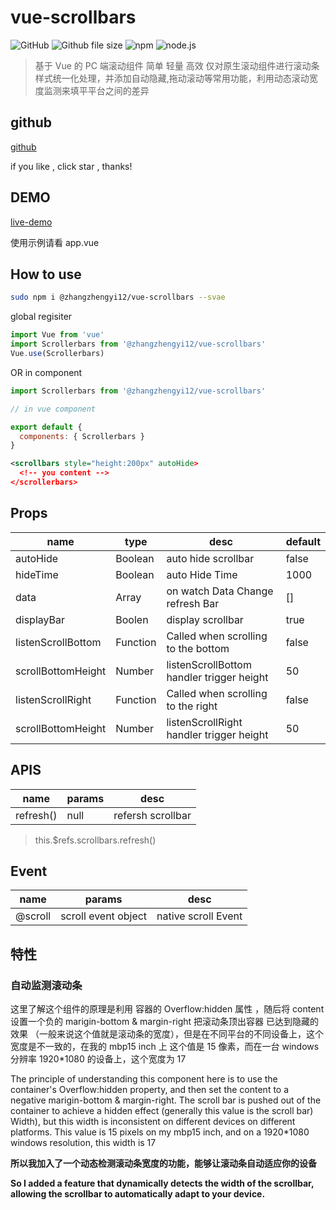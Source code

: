# vue-scrollbars

![GitHub](https://img.shields.io/github/license/mashape/apistatus.svg) ![Github file size](https://img.shields.io/badge/size-10kb-brightgreen.svg)
![npm](https://img.shields.io/badge/npm-6.4.1-red.svg)
![node.js](https://img.shields.io/badge/node.js-v10.9.0-blue.svg)

> 基于 Vue 的 PC 端滚动组件 简单 轻量 高效
> 仅对原生滚动组件进行滚动条样式统一化处理，并添加自动隐藏,拖动滚动等常用功能，利用动态滚动宽度监测来填平平台之间的差异

## github

[github](https://github.com/zhangzhengyi12/vue-scrollbars)

if you like , click star , thanks!

## DEMO

[live-demo](http://yinode.tech/vue-scrollbars/)

使用示例请看 app.vue

## How to use

```bash
sudo npm i @zhangzhengyi12/vue-scrollbars --svae
```

global regisiter

```js
import Vue from 'vue'
import Scrollerbars from '@zhangzhengyi12/vue-scrollbars'
Vue.use(Scrollerbars)
```

OR in component

```js
import Scrollerbars from '@zhangzhengyi12/vue-scrollbars'

// in vue component

export default {
  components: { Scrollerbars }
}
```

```xml
<scrollbars style="height:200px" autoHide>
  <!-- you content -->
</scrollerbars>
```

## Props

| name               | type     | desc                                      | default |
| ------------------ | -------- | ----------------------------------------- | ------- |
| autoHide           | Boolean  | auto hide scrollbar                       | false   |
| hideTime           | Boolean  | auto Hide Time                            | 1000    |
| data               | Array    | on watch Data Change refresh Bar          | []      |
| displayBar         | Boolen   | display scrollbar                         | true    |
| listenScrollBottom | Function | Called when scrolling to the bottom       | false   |
| scrollBottomHeight | Number   | listenScrollBottom handler trigger height | 50      |
| listenScrollRight  | Function | Called when scrolling to the right        | false   |
| scrollBottomHeight | Number   | listenScrollRight handler trigger height  | 50      |

## APIS

| name      | params | desc              |
| --------- | ------ | ----------------- |
| refresh() | null   | refersh scrollbar |

> this.\$refs.scrollbars.refresh()

## Event

| name    | params              | desc                |
| ------- | ------------------- | ------------------- |
| @scroll | scroll event object | native scroll Event |

## 特性

### 自动监测滚动条

这里了解这个组件的原理是利用 容器的 Overflow:hidden 属性 ，随后将 content 设置一个负的 marigin-bottom & margin-right 把滚动条顶出容器 已达到隐藏的效果 （一般来说这个值就是滚动条的宽度），但是在不同平台的不同设备上，这个宽度是不一致的，在我的 mbp15 inch 上 这个值是 15 像素，而在一台 windows 分辨率 1920\*1080 的设备上，这个宽度为 17

The principle of understanding this component here is to use the container's Overflow:hidden property, and then set the content to a negative marigin-bottom & margin-right. The scroll bar is pushed out of the container to achieve a hidden effect (generally this value is the scroll bar) Width), but this width is inconsistent on different devices on different platforms. This value is 15 pixels on my mbp15 inch, and on a 1920\*1080 windows resolution, this width is 17

**所以我加入了一个动态检测滚动条宽度的功能，能够让滚动条自动适应你的设备**

**So I added a feature that dynamically detects the width of the scrollbar, allowing the scrollbar to automatically adapt to your device.**
